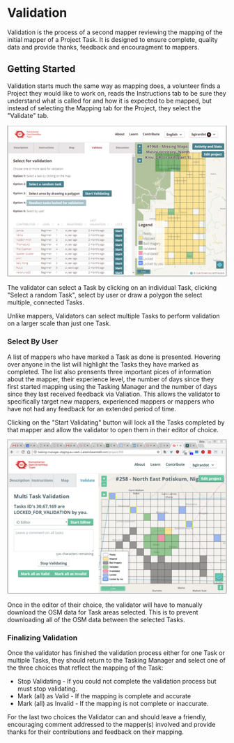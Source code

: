 # Validation

Validation is the process of a second mapper reviewing the mapping of the initial mapper of a Project Task. It is designed to ensure complete, quality data and provide thanks, feedback and encouragment to mappers.

## Getting Started

Validation starts much the same way as mapping does, a volunteer finds a Project they would like to work on, reads the Instructions tab to be sure they understand what is called for and how it is expected to be mapped, but instead of selecting the Mapping tab for the Project, they select the "Validate" tab.

![](/assets/2017-07-28_20h17_01.png)

The validator can select a Task by clicking on an individual Task, clicking "Select a random Task", select by user or draw a polygon the select multiple, connected Tasks.

Unlike mappers, Validators can select multiple Tasks to perform validation on a larger scale than just one Task.

### Select By User

A list of mappers who have marked a Task as done is presented. Hovering over anyone in the list will highlight the Tasks they have marked as completed. The list also prensents three important pices of information about the mapper, their experience level, the number of days since they first started mapping using the Tasking Manager and the number of days since they last received feedback via Valiation. This allows the validator to specifically target new mappers, experienced mappers or mappers who have not had any feedback for an extended period of time.

Clicking on the "Start Validating" button will lock all the Tasks completed by that mapper and allow the validator to open them in their editor of choice.

![](/assets/2017-04-14_20h49_00.png)

Once in the editor of their choice, the validator will have to manually download the OSM data for Task areas selected. This is to prevent downloading all of the OSM data between the selected Tasks.

### Finalizing Validation

Once the validator has finished the validation process either for one Task or multiple Tasks, they should return to the Tasking Manager and select one of the three choices that reflect the mapping of the Task:

- Stop Validating - If you could not complete the validation process but must stop validating.
- Mark (all) as Valid - If the mapping is complete and accurate
- Mark (all) as Invalid - If the mapping is not complete or inaccurate.

For the last two choices the Validator can and should leave a friendly, encouraging comment addressed to the mapper(s) involved and provide thanks for their contributions and feedback on their mapping.
